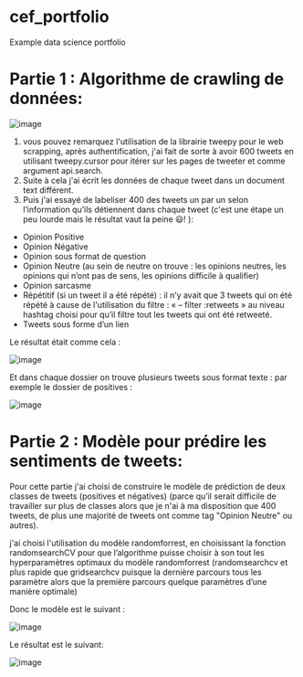 # cef_portfolio
Example data science portfolio

# Partie 1 : Algorithme de crawling de données:

![image](https://user-images.githubusercontent.com/94408863/141861457-180cea9c-9de2-4e97-9bb2-4508e3eccc5c.png)

1. vous pouvez remarquez l'utilisation de la librairie tweepy pour le web scrapping, après authentification, j'ai fait de sorte à avoir 600 tweets en utilisant tweepy.cursor pour itérer sur les pages de tweeter et comme argument api.search.
2. Suite à cela j'ai écrit les données de chaque tweet dans un document text différent.
3. Puis j'ai essayé de labeliser 400 des tweets un par un  selon l’information qu’ils détiennent dans chaque tweet (c'est une étape un peu lourde mais le résultat vaut la peine 😃! ): 
- Opinion Positive
- Opinion Négative
- Opinion sous format de question
- Opinion Neutre (au sein de neutre on trouve : les opinions neutres, les opinions qui n’ont pas de sens, les opinions difficile à qualifier)
- Opinion sarcasme
- Répétitif (si un tweet il a été répété) : il n’y avait que 3 tweets qui on été répété à cause de l'utilisation du filtre :  « – filter :retweets » au niveau hashtag choisi pour qu’il filtre tout les tweets qui ont été retweeté.
- Tweets sous forme d’un lien

Le résultat était comme cela :

![image](https://user-images.githubusercontent.com/94408863/141862644-6f24403f-b1e2-4c3c-a483-858016249f76.png)

Et dans chaque dossier on trouve plusieurs tweets sous format texte : par exemple le dossier de positives : 

![image](https://user-images.githubusercontent.com/94408863/141862694-ac3c9fb4-6ad7-435d-a9e2-86dfa98d515e.png)

# Partie 2 : Modèle pour prédire les sentiments de tweets:

Pour cette partie j'ai choisi de construire le modèle de prédiction de deux classes de tweets (positives et négatives) (parce qu’il serait difficile de travailler sur plus de classes alors que je n'ai à ma disposition que 400 tweets, de plus une majorité de tweets ont comme tag "Opinion Neutre" ou autres).

j'ai choisi l'utilisation du modèle randomforrest, en choisissant la fonction randomsearchCV pour que l’algorithme puisse choisir à son tout les hyperparamètres optimaux du modèle randomforrest (randomsearchcv et plus rapide que gridsearchcv puisque la dernière parcours tous les paramètre alors que la première parcours quelque paramètres d’une manière optimale)

Donc le modèle est le suivant :

![image](https://user-images.githubusercontent.com/94408863/141862866-b44a84a0-b454-40a2-a15b-a1493cc76103.png)

Le résultat est le suivant:

![image](https://user-images.githubusercontent.com/94408863/141862906-9b98e4eb-ce5c-4aa1-93df-6ace108bb026.png)
